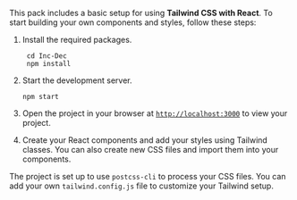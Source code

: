 This pack includes a basic setup for using **Tailwind CSS with React**. To start building your own components and styles, follow these steps:

1. Install the required packages.
   ```
    cd Inc-Dec
    npm install
    ```

1. Start the development server.
    ```
    npm start
    ```
1. Open the project in your browser at [`http://localhost:3000`](http://localhost:3000) to view your project.
1. Create your React components and add your styles using Tailwind classes. You can also create new CSS files and import them into your components.

The project is set up to use `postcss-cli` to process your CSS files. You can add your own `tailwind.config.js` file to customize your Tailwind setup.

 
